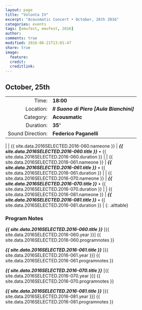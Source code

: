 ```yaml
---
layout: page
title: "Volonta IV"
excerpt: "Acousmatic Concert • October, 26th 2016"
categories: events
tags: [emufest, emufest, 2016]
author:
comments: true
modified: 2016-06-21T13:01:47
share: true
image:
  feature:
  credit:
  creditlink:
---
```


## October, 25th

|  |  |
|------------:|:------------|
| Time: | **18:00** |
| Location: | ***Il Suono di Piero [Aula Bianchini]*** |
| Category: | **Acousmatic** |
| Duration: | **35'** |
| Sound Direction: | **Federico Paganelli** |
|
| {{ site.data.2016SELECTED.2016-060.nameone }} | ***{{ site.data.2016SELECTED.2016-060.title }}*** • {{ site.data.2016SELECTED.2016-060.duration }} |
| {{ site.data.2016SELECTED.2016-061.nameone }} | ***{{ site.data.2016SELECTED.2016-061.title }}*** • {{ site.data.2016SELECTED.2016-061.duration }} |
| {{ site.data.2016SELECTED.2016-070.nameone }} | ***{{ site.data.2016SELECTED.2016-070.title }}*** • {{ site.data.2016SELECTED.2016-070.duration }} |
| {{ site.data.2016SELECTED.2016-081.nameone }} | ***{{ site.data.2016SELECTED.2016-081.title }}*** • {{ site.data.2016SELECTED.2016-081.duration }} |
{: .alttable}

### Program Notes

***{{ site.data.2016SELECTED.2016-060.title }}*** [{{ site.data.2016SELECTED.2016-060.year }}] {{ site.data.2016SELECTED.2016-060.programnotes }}

***{{ site.data.2016SELECTED.2016-061.title }}*** [{{ site.data.2016SELECTED.2016-061.year }}] {{ site.data.2016SELECTED.2016-061.programnotes }}

***{{ site.data.2016SELECTED.2016-070.title }}*** [{{ site.data.2016SELECTED.2016-070.year }}] {{ site.data.2016SELECTED.2016-070.programnotes }}

***{{ site.data.2016SELECTED.2016-081.title }}*** [{{ site.data.2016SELECTED.2016-081.year }}] {{ site.data.2016SELECTED.2016-081.programnotes }}
